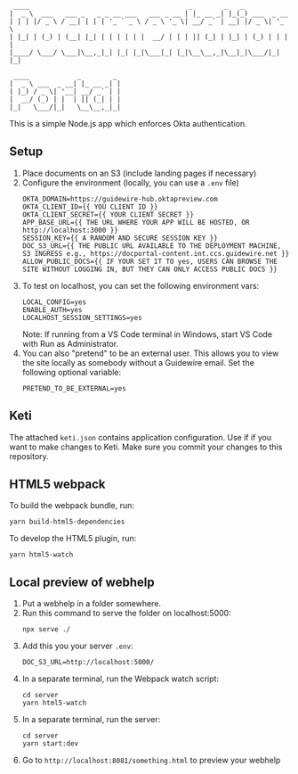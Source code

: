 ```
 ____                                        _        _   _
|  _ \  ___   ___ _   _ _ __ ___   ___ _ __ | |_ __ _| |_(_) ___  _ __
| | | |/ _ \ / __| | | | '_ ` _ \ / _ \ '_ \| __/ _` | __| |/ _ \| '_ \
| |_| | (_) | (__| |_| | | | | | |  __/ | | | || (_| | |_| | (_) | | | |
|____/ \___/ \___|\__,_|_| |_| |_|\___|_| |_|\__\__,_|\__|_|\___/|_| |_|

 ____            _        _
|  _ \ ___  _ __| |_ __ _| |
| |_) / _ \| '__| __/ _` | |
|  __/ (_) | |  | || (_| | |
|_|   \___/|_|   \__\__,_|_|
```

This is a simple Node.js app which enforces Okta authentication.

## Setup

1. Place documents on an S3 (include landing pages if necessary)
2. Configure the environment (locally, you can use a `.env` file)
   ```
   OKTA_DOMAIN=https://guidewire-hub.oktapreview.com
   OKTA_CLIENT_ID={{ YOU CLIENT ID }}
   OKTA_CLIENT_SECRET={{ YOUR CLIENT SECRET }}
   APP_BASE_URL={{ THE URL WHERE YOUR APP WILL BE HOSTED, OR http://localhost:3000 }}
   SESSION_KEY={{ A RANDOM AND SECURE SESSION KEY }}
   DOC_S3_URL={{ THE PUBLIC URL AVAILABLE TO THE DEPLOYMENT MACHINE, S3 INGRESS e.g., https://docportal-content.int.ccs.guidewire.net }}
   ALLOW_PUBLIC_DOCS={{ IF YOUR SET IT TO yes, USERS CAN BROWSE THE SITE WITHOUT LOGGING IN, BUT THEY CAN ONLY ACCESS PUBLIC DOCS }}
   ```
3. To test on localhost, you can set the following environment vars:
   ```
   LOCAL_CONFIG=yes
   ENABLE_AUTH=yes
   LOCALHOST_SESSION_SETTINGS=yes
   ```
   Note: If running from a VS Code terminal in Windows, start VS Code with Run
   as Administrator.
4. You can also "pretend" to be an external user. This allows you to view the
   site locally as somebody without a Guidewire email. Set the following
   optional variable:
   ```
   PRETEND_TO_BE_EXTERNAL=yes
   ```

## Keti

The attached `keti.json` contains application configuration. Use if if you want
to make changes to Keti. Make sure you commit your changes to this repository.

## HTML5 webpack

To build the webpack bundle, run:

```
yarn build-html5-dependencies
```

To develop the HTML5 plugin, run:

```
yarn html5-watch
```

## Local preview of webhelp

1. Put a webhelp in a folder somewhere.
1. Run this command to serve the folder on localhost:5000:
   ```
   npx serve ./
   ```
1. Add this you your server `.env`:
   ```
   DOC_S3_URL=http://localhost:5000/
   ```
1. In a separate terminal, run the Webpack watch script:
   ```
   cd server
   yarn html5-watch
   ```
1. In a separate terminal, run the server:
   ```
   cd server
   yarn start:dev
   ```
1. Go to `http://localhost:8081/something.html` to preview your webhelp

